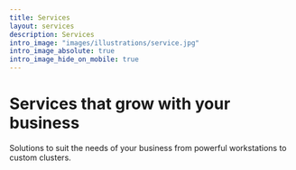```yaml
---
title: Services
layout: services
description: Services
intro_image: "images/illustrations/service.jpg"
intro_image_absolute: true
intro_image_hide_on_mobile: true
---
```


# Services that grow with your business

Solutions to suit the needs of your business from powerful workstations to custom clusters.
